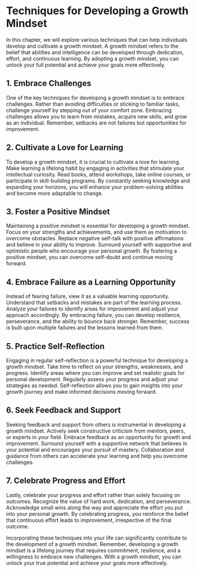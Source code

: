 Techniques for Developing a Growth Mindset
===================================================

In this chapter, we will explore various techniques that can help individuals develop and cultivate a growth mindset. A growth mindset refers to the belief that abilities and intelligence can be developed through dedication, effort, and continuous learning. By adopting a growth mindset, you can unlock your full potential and achieve your goals more effectively.

1\. Embrace Challenges
---------------------

One of the key techniques for developing a growth mindset is to embrace challenges. Rather than avoiding difficulties or sticking to familiar tasks, challenge yourself by stepping out of your comfort zone. Embracing challenges allows you to learn from mistakes, acquire new skills, and grow as an individual. Remember, setbacks are not failures but opportunities for improvement.

2\. Cultivate a Love for Learning
--------------------------------

To develop a growth mindset, it is crucial to cultivate a love for learning. Make learning a lifelong habit by engaging in activities that stimulate your intellectual curiosity. Read books, attend workshops, take online courses, or participate in skill-building programs. By constantly seeking knowledge and expanding your horizons, you will enhance your problem-solving abilities and become more adaptable to change.

3\. Foster a Positive Mindset
----------------------------

Maintaining a positive mindset is essential for developing a growth mindset. Focus on your strengths and achievements, and use them as motivation to overcome obstacles. Replace negative self-talk with positive affirmations and believe in your ability to improve. Surround yourself with supportive and optimistic people who encourage your personal growth. By fostering a positive mindset, you can overcome self-doubt and continue moving forward.

4\. Embrace Failure as a Learning Opportunity
--------------------------------------------

Instead of fearing failure, view it as a valuable learning opportunity. Understand that setbacks and mistakes are part of the learning process. Analyze your failures to identify areas for improvement and adjust your approach accordingly. By embracing failure, you can develop resilience, perseverance, and the ability to bounce back stronger. Remember, success is built upon multiple failures and the lessons learned from them.

5\. Practice Self-Reflection
---------------------------

Engaging in regular self-reflection is a powerful technique for developing a growth mindset. Take time to reflect on your strengths, weaknesses, and progress. Identify areas where you can improve and set realistic goals for personal development. Regularly assess your progress and adjust your strategies as needed. Self-reflection allows you to gain insights into your growth journey and make informed decisions moving forward.

6\. Seek Feedback and Support
----------------------------

Seeking feedback and support from others is instrumental in developing a growth mindset. Actively seek constructive criticism from mentors, peers, or experts in your field. Embrace feedback as an opportunity for growth and improvement. Surround yourself with a supportive network that believes in your potential and encourages your pursuit of mastery. Collaboration and guidance from others can accelerate your learning and help you overcome challenges.

7\. Celebrate Progress and Effort
--------------------------------

Lastly, celebrate your progress and effort rather than solely focusing on outcomes. Recognize the value of hard work, dedication, and perseverance. Acknowledge small wins along the way and appreciate the effort you put into your personal growth. By celebrating progress, you reinforce the belief that continuous effort leads to improvement, irrespective of the final outcome.

Incorporating these techniques into your life can significantly contribute to the development of a growth mindset. Remember, developing a growth mindset is a lifelong journey that requires commitment, resilience, and a willingness to embrace new challenges. With a growth mindset, you can unlock your true potential and achieve your goals more effectively.
